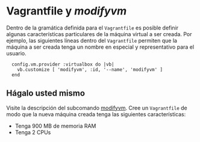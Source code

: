 # Vagrantfile y *modifyvm*

Dentro de la gramática definida para el `Vagrantfile` es posible definir algunas características particulares de la máquina virtual a ser creada. 
Por ejemplo, las siguientes líneas dentro del `Vagrantfile` permiten que la máquina a ser creada tenga un nombre en especial y representativo para el usuario.

```
  config.vm.provider :virtualbox do |vb|
    vb.customize [ 'modifyvm', :id, '--name', 'modifyvm' ]
  end
```

## Hágalo usted mismo

Visite la descripción del subcomando [modifyvm](https://www.virtualbox.org/manual/ch08.html#vboxmanage-modifyvm). 
Cree un `Vagrantfile` de modo que la nueva máquina creada tenga las siguientes características:

* Tenga 900 MB de memoria RAM
* Tenga 2 CPUs

